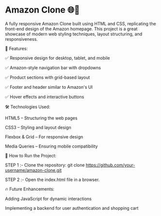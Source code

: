 # Amazon Clone 🌐🛒
A fully responsive Amazon Clone built using HTML and CSS, replicating the front-end design of the Amazon homepage. This project is a great showcase of modern web styling techniques, layout structuring, and responsiveness.




🚀 Features:

✅ Responsive design for desktop, tablet, and mobile

✅ Amazon-style navigation bar with dropdowns

✅ Product sections with grid-based layout

✅ Footer and header similar to Amazon's UI

✅ Hover effects and interactive buttons


🛠️ Technologies Used:

HTML5 – Structuring the web pages

CSS3 – Styling and layout design

Flexbox & Grid – For responsive design

Media Queries – Ensuring mobile compatibility


📂 How to Run the Project:

STEP 1 :- Clone the repository:
git clone https://github.com/your-username/amazon-clone.git

STEP 2 :- Open the index.html file in a browser.  


🔥 Future Enhancements:

Adding JavaScript for dynamic interactions

Implementing a backend for user authentication and shopping cart
